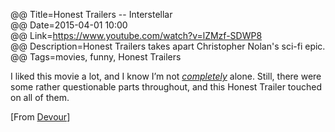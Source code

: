 @@ Title=Honest Trailers -- Interstellar  
@@ Date=2015-04-01 10:00  
@@ Link=https://www.youtube.com/watch?v=lZMzf-SDWP8  
@@ Description=Honest Trailers takes apart Christopher Nolan's sci-fi epic.  
@@ Tags=movies, funny, Honest Trailers  

I liked this movie a lot, and I know I’m not *[completely](http://www.rottentomatoes.com/m/interstellar_2014/)* alone. Still, there were some rather questionable parts throughout, and this Honest Trailer touched on all of them. 

[From [Devour](http://devour.com/video/honest-trailers---interstellar/)]

